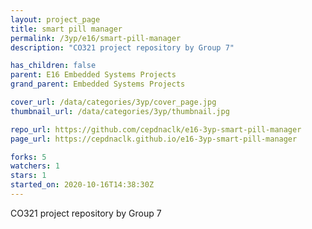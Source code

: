 ```yaml
---
layout: project_page
title: smart pill manager
permalink: /3yp/e16/smart-pill-manager
description: "CO321 project repository by Group 7"

has_children: false
parent: E16 Embedded Systems Projects
grand_parent: Embedded Systems Projects

cover_url: /data/categories/3yp/cover_page.jpg
thumbnail_url: /data/categories/3yp/thumbnail.jpg

repo_url: https://github.com/cepdnaclk/e16-3yp-smart-pill-manager
page_url: https://cepdnaclk.github.io/e16-3yp-smart-pill-manager

forks: 5
watchers: 1
stars: 1
started_on: 2020-10-16T14:38:30Z
---
```

CO321 project repository by Group 7

